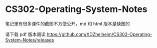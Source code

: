 # CS302-Operating-System-Notes

笔记里有很多课件的截图不方便公开，md 和 html 版本是缺图的

请下载 pdf 版本阅读 https://github.com/XDZhelheim/CS302-Operating-System-Notes/releases
